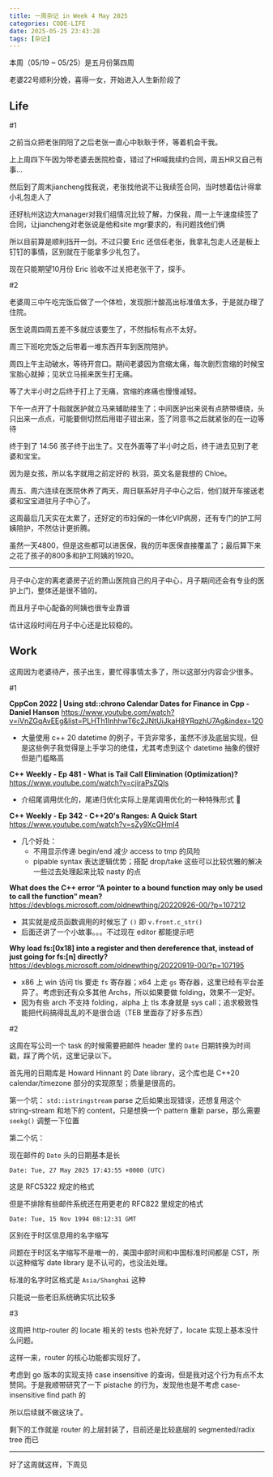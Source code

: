 ```yaml
---
title: 一周杂记 in Week 4 May 2025
categories: CODE-LIFE
date: 2025-05-25 23:43:28
tags: [杂记]
---
```

本周（05/19 ~ 05/25）是五月份第四周

老婆22号顺利分娩，喜得一女，开始进入人生新阶段了

## Life

\#1

之前当众把老张阴阳了之后老张一直心中耿耿于怀，等着机会干我。

上上周四下午因为带老婆去医院检查，错过了HR喊我续约合同，周五HR又自己有事...

然后到了周末jiancheng找我说，老张找他说不让我续签合同，当时想着估计得拿小礼包走人了

还好杭州这边大manager对我们组情况比较了解，力保我，周一上午速度续签了合同，让jiancheng对老张说是他和site mgr要求的，有问题找他们俩

所以目前算是顺利挡开一剑。不过只要 Eric 还信任老张，我拿礼包走人还是板上钉钉的事情，区别就在于能拿多少礼包了。

现在只能期望10月份 Eric 验收不过关把老张干了，探手。

\#2

老婆周三中午吃完饭后做了一个体检，发现胆汁酸高出标准值太多，于是就办理了住院。

医生说周四周五差不多就应该要生了，不然指标有点不太好。

周三下班吃完饭之后带着一堆东西开车到医院陪护。

周四上午主动破水，等待开宫口。期间老婆因为宫缩太痛，每次剧烈宫缩的时候宝宝胎心就掉；见状立马摇来医生打无痛。

等了大半小时之后终于打上了无痛，宫缩的疼痛也慢慢减轻。

下午一点开了十指就医护就立马来辅助接生了；中间医护出来说有点脐带缠绕，头只出来一点点，可能要侧切然后用钳子钳出来，签了同意书之后就紧张的在一边等待

终于到了 14:56 孩子终于出生了。又在外面等了半小时之后，终于进去见到了老婆和宝宝。

因为是女孩，所以名字就用之前定好的 秋羽，英文名是我想的 Chloe。

周五、周六连续在医院休养了两天，周日联系好月子中心之后，他们就开车接送老婆和宝宝进驻月子中心了。

这周最后几天实在太累了，还好定的市妇保的一体化VIP病房，还有专门的护工阿姨陪护，不然估计更折腾。

虽然一天4800，但是这些都可以进医保，我的历年医保直接覆盖了；最后算下来之花了孩子的800多和护工阿姨的1920。

---

月子中心定的离老婆房子近的萧山医院自己的月子中心，月子期间还会有专业的医护上门，整体还是很不错的。

而且月子中心配备的阿姨也很专业靠谱

估计这段时间在月子中心还是比较稳的。

## Work

这周因为老婆待产，孩子出生，要忙得事情太多了，所以这部分内容会少很多。

\#1

**CppCon 2022 | Using std::chrono Calendar Dates for Finance in Cpp - Daniel Hanson** https://www.youtube.com/watch?v=iVnZGqAvEEg&list=PLHTh1InhhwT6c2JNtUiJkaH8YRqzhU7Ag&index=120

- 大量使用 c++ 20 datetime 的例子，干货非常多，虽然不涉及底层实现，但是这些例子我觉得是上手学习的绝佳，尤其考虑到这个 datetime 抽象的很好但是门槛略高

**C++ Weekly - Ep 481 - What is Tail Call Elimination (Optimization)?** https://www.youtube.com/watch?v=cjiraPsZQIs

- 介绍尾调用优化的，尾递归优化实际上是尾调用优化的一种特殊形式 🤔

**C++ Weekly - Ep 342 - C++20's Ranges: A Quick Start** https://www.youtube.com/watch?v=sZy9XcGHmI4

- 几个好处：
    - 不用显示传递 begin/end 减少 access to tmp 的风险
    - pipable syntax 表达逻辑优势；搭配 drop/take 这些可以比较优雅的解决一些过去处理起来比较 nasty 的点

**What does the C++ error “A pointer to a bound function may only be used to call the function” mean?** https://devblogs.microsoft.com/oldnewthing/20220926-00/?p=107212

- 其实就是成员函数调用的时候忘了 `()` 即 `v.front.c_str()`
- 后面还讲了一个小故事。。。不过现在 editor 都能提示吧

**Why load fs:[0x18] into a register and then dereference that, instead of just going for fs:[n] directly?** https://devblogs.microsoft.com/oldnewthing/20220919-00/?p=107195

- x86 上 win 访问 tls 要走 `fs` 寄存器；x64 上走 `gs` 寄存器，这里已经有平台差异了。考虑到还有众多其他 Archs，所以如果要做 folding，效果不一定好。
- 因为有些 arch 不支持 folding，alpha 上 tls 本身就是 sys call；追求极致性能把代码搞得乱乱的不是很合适（TEB 里面存了好多东西）

\#2

这周在写公司一个 task 的时候需要把邮件 header 里的 `Date` 日期转换为时间戳，踩了两个坑，这里记录以下。

首先用的日期库是 Howard Hinnant 的 Date library，这个库也是 C++20 calendar/timezone 部分的实现原型；质量是很高的。

第一个坑： `std::istringstream` parse 之后如果出现错误，还想复用这个 string-stream 和地下的 content，只是想换一个 pattern 重新 parse，那么需要 `seekg()` 调整一下位置

第二个坑：

现在邮件的 `Date` 头的日期基本是长

```
Date: Tue, 27 May 2025 17:43:55 +0000 (UTC)
```

这是 RFC5322 规定的格式

但是不排除有些邮件系统还在用更老的 RFC822 里规定的格式

```
Date: Tue, 15 Nov 1994 08:12:31 GMT
```

区别在于时区信息用的名字缩写

问题在于时区名字缩写不是唯一的，美国中部时间和中国标准时间都是 CST，所以这种缩写 date library 是不认可的，也没法处理。

标准的名字时区格式是 `Asia/Shanghai` 这种

只能说一些老旧系统确实坑比较多

\#3

这周把 http-router 的 locate 相关的 tests 也补充好了，locate 实现上基本没什么问题。

这样一来，router 的核心功能都实现好了。

考虑到 go 版本的实现支持 case insensitive 的查询，但是我对这个行为有点不太赞同。于是我顺带研究了一下 pistache 的行为，发现他也是不考虑 case-insensitive find path 的

所以后续就不做这块了。

剩下的工作就是 router 的上层封装了，目前还是比较底层的 segmented/radix tree 而已

---

好了这周就这样，下周见

